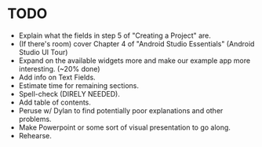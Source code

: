 # TODO

- Explain what the fields in step 5 of "Creating a Project" are.
- (If there's room) cover Chapter 4 of "Android Studio Essentials" (Android Studio UI Tour)
- Expand on the available widgets more and make our example app more interesting. (~20% done)
- Add info on Text Fields.
- Estimate time for remaining sections.
- Spell-check (DIRELY NEEDED).
- Add table of contents.
- Peruse w/ Dylan to find potentially poor explanations and other problems.
- Make Powerpoint or some sort of visual presentation to go along.
- Rehearse.